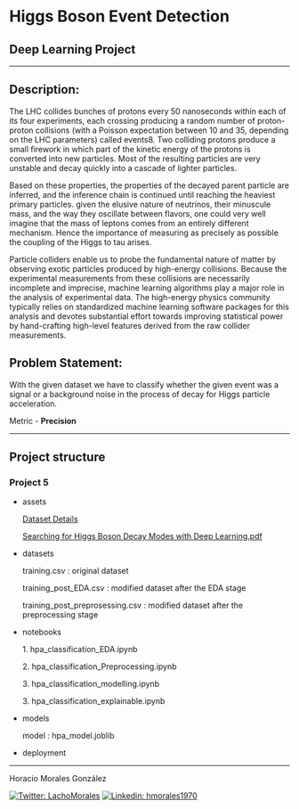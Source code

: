 <h1>Higgs Boson Event Detection</h1>
<h2>Deep Learning Project</h2>
<hr>
<h2>Description:</h2>
<p>The LHC collides bunches of protons every 50 nanoseconds within each of its four experiments, each crossing producing a random number of proton-proton collisions (with a Poisson expectation between 10 and 35, depending on the LHC parameters) called events8. Two colliding protons produce a small firework in which part of the kinetic energy of the protons is converted into new particles. Most of the resulting particles are very unstable and decay quickly into a cascade of lighter particles.</p>
<p>Based on these properties, the properties of the decayed parent particle are inferred, and the inference chain is continued until reaching the heaviest primary particles. given the elusive nature of neutrinos, their minuscule mass, and the way they oscillate between flavors, one could very well imagine that the mass of leptons comes from an entirely different mechanism. Hence the importance of measuring as precisely as possible the coupling of the Higgs to tau arises.</p>
<p>Particle colliders enable us to probe the fundamental nature of matter by observing exotic particles produced by high-energy collisions. Because the experimental measurements from these collisions are necessarily incomplete and imprecise, machine learning algorithms play a major role in the analysis of experimental data. The high-energy physics community typically relies on standardized machine learning software packages for this analysis and devotes substantial effort towards improving statistical power by hand-crafting high-level features derived from the raw collider measurements. </p>

<h2>Problem Statement:</h2>
<p>With the given dataset we have to classify whether the given event was a signal or a background noise in the process of decay for Higgs particle acceleration.</p>

<p>Metric - <b>Precision</b></p>

<hr>
<h2>Project structure</h2>
<h3>Project 5</h3>
<ul>
    <li>assets</li>
        <p><a href="../assets/Dataset_Details.pdf">Dataset Details</a></p>
        <p><a href='"Searching for Higgs Boson Decay Modes with Deep Learning.pdf"'>Searching for Higgs Boson Decay Modes with Deep Learning.pdf</a></p>
    <li>datasets</li>
        <p>training.csv : original dataset</p>
        <p>training_post_EDA.csv : modified dataset after the EDA stage</p>
        <p>training_post_preprosessing.csv : modified dataset after the preprocessing stage</p>
    <li>notebooks</li>
        <p>1. hpa_classification_EDA.ipynb</p>
        <p>2. hpa_classification_Preprocessing.ipynb</p>
        <p>3. hpa_classification_modelling.ipynb</p>
        <p>3. hpa_classification_explainable.ipynb</p>
    <li>models</li>
        <p>model : hpa_model.joblib</p>
    <li>deployment</li>
</ul>
<hr>
<p>Horacio Morales González<p>
<a href="https://twitter.com/LachoMorales"><img src="https://img.shields.io/twitter/follow/LachoMorales?style=social" alt="Twitter: LachoMorales"/></a>
<a href="https://www.linkedin.com/in/hmorales1970/"><img scr="https://img.shields.io/badge/-hmorales1970-blue?style=flat-square&logo=Linkedin&logoColor=white" alt="Linkedin: hmorales1970"/></a>
